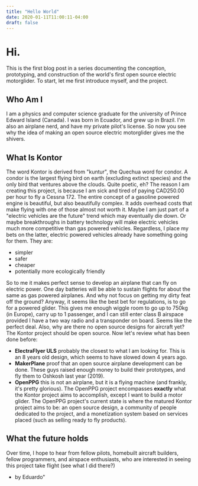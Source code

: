 ```yaml
---
title: "Hello World"
date: 2020-01-11T11:00:11-04:00
draft: false
---
```


# Hi.

This is the first blog post in a series documenting the conception, prototyping, and construction of the world's first open source electric motorglider. To start, let me first introduce myself, and the project.

## Who Am I

I am a physics and computer science graduate for the university of Prince Edward Island (Canada). I was born in Ecuador, and grew up in Brazil. I'm also an airplane nerd, and have my private pilot's license. So now you see why the idea of making an open source electric motorglider gives me the shivers.

## What Is Kontor

The word Kontor is derived from "kuntur", the Quechua word for condor. A condor is the largest flying bird on earth (excluding extinct species) and the only bird that ventures above the clouds. Quite poetic, eh? The reason I am creating this project, is because I am sick and tired of paying CAD250.00 per hour to fly a Cessna 172. The entire concept of a gasoline powered engine is beautiful, but also beautifully complex. It adds overhead costs that make flying with one of those almost not worth it. Maybe I am just part of a "electric vehicles are the future" trend which may eventually die down. Or maybe breakthroughs in battery technology will make electric vehicles much more competitive than gas powered vehicles. Regardless, I place my bets on the latter, electric powered vehicles already have something going for them. They are:

* simpler
* safer
* cheaper
* potentially more ecologically friendly

So to me it makes perfect sense to develop an airplane that can fly on electric power. One day batteries will be able to sustain flights for about the same as gas powered airplanes. And why not focus on getting my dirty feat off the ground? Anyway, it seems like the best bet for regulations, is to go for a powered glider. This gives me enough wiggle room to go up to 750kg (in Europe), carry up to 1 passenger, and I can still enter class B airspace provided I have a two way radio and a transponder on board. Seems like the perfect deal. Also, why are there no open source designs for aircraft yet? The Kontor project should be open source. Now let's review what has been done before:

* **ElectraFlyer ULS** probably the closest to what I am looking for. This is an 8 years old design, which seems to have slowed down 4 years ago.
* **MakerPlane** proof that an open source airplane development can be done. These guys raised enough money to build their prototypes, and fly them to Oshkosh last year (2019).
* **OpenPPG** this is not an airplane, but it is a flying machine (and frankly, it's pretty glorious). The OpenPPG project encompasses **exactly** what the Kontor project aims to accomplish, except I want to build a motor glider. The OpenPPG project's current state is where the matured Kontor project aims to be: an open source design, a community of people dedicated to the project, and a monetization system based on services placed (such as selling ready to fly products).


## What the future holds

Over time, I hope to hear from fellow pilots, homebuilt aircraft builders, fellow programmers, and airspace enthusiasts, who are interested in seeing this project take flight (see what I did there?)

- by Eduardo"
